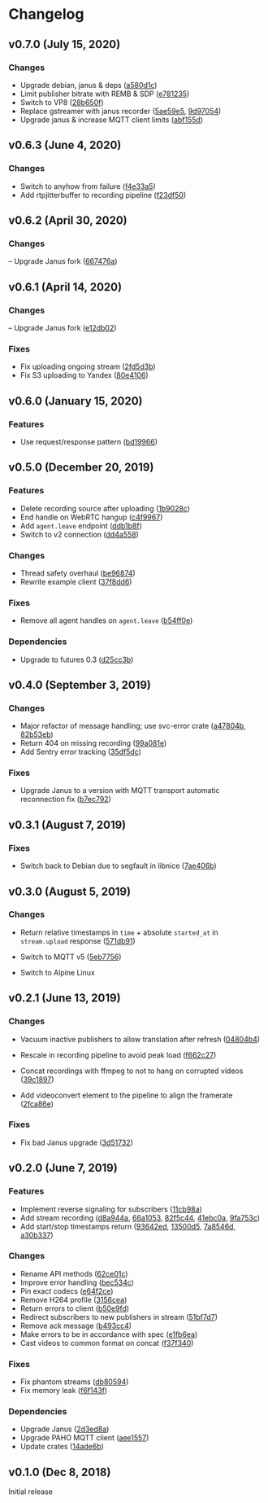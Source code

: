 # Changelog

## v0.7.0 (July 15, 2020)

### Changes
- Upgrade debian, janus & deps ([a580d1c](https://github.com/netology-group/janus-conference/commit/a580d1c8b02081b5aff78fbdd546c8a590ffabe2))
- Limit publisher bitrate with REMB & SDP ([e781235](https://github.com/netology-group/janus-conference/commit/e781235b67522e93d06ae348c0d4ed07b0217120))
- Switch to VP8 ([28b650f](https://github.com/netology-group/janus-conference/commit/28b650f18d2f30fe854aca17d951a44bc963b66f))
- Replace gstreamer with janus recorder ([5ae59e5](https://github.com/netology-group/janus-conference/commit/5ae59e527f74486b67e415552bf97d035568d734), [9d97054](https://github.com/netology-group/janus-conference/commit/9d970546a11b7094468d8f4f5698cb1912f4f6b1))
- Upgrade janus & increase MQTT client limits ([abf155d](https://github.com/netology-group/janus-conference/commit/abf155d2c4af31b07b35a73c5b0b52cd48a099bb))


## v0.6.3 (June 4, 2020)

### Changes
- Switch to anyhow from failure ([f4e33a5](https://github.com/netology-group/janus-conference/commit/f4e33a51dc7b3a75be4fef2b5116bc4221396f08))
- Add rtpjitterbuffer to recording pipeline ([f23df50](https://github.com/netology-group/janus-conference/commit/f23df50aad6f69e05bbdb0d6775b9743d1176cf7))


## v0.6.2 (April 30, 2020)

### Changes
– Upgrade Janus fork ([667476a](https://github.com/netology-group/janus-conference/commit/667476a49dbd4bbeefccd531a9621149bec2776d))


## v0.6.1 (April 14, 2020)

### Changes
– Upgrade Janus fork ([e12db02](https://github.com/netology-group/janus-conference/commit/e12db020738fe51ce5dccd246e9f6428b64683c6))

### Fixes
- Fix uploading ongoing stream ([2fd5d3b](https://github.com/netology-group/janus-conference/commit/2fd5d3b6b021998df80b31cf181cfd8f3583bd09))
- Fix S3 uploading to Yandex ([80e4106](https://github.com/netology-group/janus-conference/commit/80e4106dfcf21b4ee425eabb18650edb13dcf1d3))

## v0.6.0 (January 15, 2020)

### Features

- Use request/response pattern ([bd19966](https://github.com/netology-group/janus-conference/commit/bd19966d2b8eac0c3f539aeb1f2d2bcd8e17f9fe))


## v0.5.0 (December 20, 2019)

### Features

- Delete recording source after uploading ([1b9028c](https://github.com/netology-group/janus-conference/commit/1b9028cd127140b56d958bd64c3049b599ce5151))
- End handle on WebRTC hangup ([c4f9967](https://github.com/netology-group/janus-conference/commit/c4f99674f4e98d68fa26f91df3249296bab55fce))
- Add `agent.leave` endpoint ([ddb1b8f](https://github.com/netology-group/janus-conference/commit/ddb1b8f2467b4a029b52fa2a424bc2166598fe52))
- Switch to v2 connection ([dd4a558](https://github.com/netology-group/janus-conference/commit/dd4a558c158acc5a45576571922219ae51e31885))

### Changes

- Thread safety overhaul ([be96874](https://github.com/netology-group/janus-conference/commit/be968741ae15907068f16d0f81f4bf6a6191b2b6))
- Rewrite example client ([37f8dd6](https://github.com/netology-group/janus-conference/commit/37f8dd647b9915b450b5d1620b8ae89114eea023))

### Fixes

- Remove all agent handles on `agent.leave` ([b54ff0e](https://github.com/netology-group/janus-conference/commit/b54ff0ebf92244e61b535fa5d3293c8bb5141338))


### Dependencies

- Upgrade to futures 0.3 ([d25cc3b](https://github.com/netology-group/janus-conference/commit/d25cc3bcbdb33e9cfd4be15c91f86c901d7d469b))


## v0.4.0 (September 3, 2019)

### Changes

- Major refactor of message handling; use svc-error crate ([a47804b](https://github.com/netology-group/janus-conference/commit/a47804b95e24fb54accd3ddf146f759c318a3e17), [82b53eb](https://github.com/netology-group/janus-conference/commit/82b53eb396794e9137f12830454e93fa7cd0881c))
- Return 404 on missing recording ([99a081e](https://github.com/netology-group/janus-conference/commit/99a081eb306ff0fed962968c0a21fe8cba11d947))
- Add Sentry error tracking ([35df5dc](https://github.com/netology-group/janus-conference/commit/35df5dc210b960ab5ba1f46581cec494535e26d7))

### Fixes

-  Upgrade Janus to a version with MQTT transport automatic reconnection fix ([b7ec792](https://github.com/netology-group/janus-conference/commit/b7ec792f85851a8f79c881603255e3b438f35d93))


## v0.3.1 (August 7, 2019)

### Fixes

- Switch back to Debian due to segfault in libnice ([7ae406b](https://github.com/netology-group/janus-conference/commit/7ae406b69b75378879993798f49970e60b46e9a2))

## v0.3.0 (August 5, 2019)

### Changes

- Return relative timestamps in `time` + absolute `started_at` in `stream.upload` response ([571db91](https://github.com/netology-group/janus-conference/commit/571db917e89a98145b4a1db3ce8f8d3843a5611b))

- Switch to MQTT v5 ([5eb7756](https://github.com/netology-group/janus-conference/commit/5eb7756d25ec7c188f2d317ae455871e1b8a6ff6))

- Switch to Alpine Linux


## v0.2.1 (June 13, 2019)

### Changes

- Vacuum inactive publishers to allow translation after refresh ([04804b4](https://github.com/netology-group/janus-conference/commit/04804b42e473538489f90b109f45ff8ab4b92993))

- Rescale in recording pipeline to avoid peak load ([f662c27](https://github.com/netology-group/janus-conference/commit/f662c274b97327552a28f6c8dc3bd68d260f4cd2))

- Concat recordings with ffmpeg to not to hang on corrupted videos ([39c1897](https://github.com/netology-group/janus-conference/commit/39c18979c2361ab0c1110b20fe6ea4c66a7d967c))

- Add videoconvert element to the pipeline to align the framerate ([2fca86e](https://github.com/netology-group/janus-conference/commit/2fca86e58da377e5c4652f986326a41f41fb74c3))

### Fixes

- Fix bad Janus upgrade ([3d51732](https://github.com/netology-group/janus-conference/commit/3d5173298b5f145d8c2967de350b793e2ab246c7))


## v0.2.0 (June 7, 2019)

### Features

- Implement reverse signaling for subscribers ([11cb98a](https://github.com/netology-group/janus-conference/commit/11cb98aedfbb302ecc55af966202fd34d563d7e0))
- Add stream recording ([d8a944a](https://github.com/netology-group/janus-conference/commit/d8a944a4dbf9ffc4c0aa99354b490189d3266fd1), [66a1053](https://github.com/netology-group/janus-conference/commit/66a1053cfcabde60a4d07589cd7316eb2c952184), [82f5c44](https://github.com/netology-group/janus-conference/commit/82f5c447118b2b2e2b616eb52196ad6005fa2e7b), [41ebc0a](https://github.com/netology-group/janus-conference/commit/41ebc0a3369b4e95a1c4f397ba4a01e218422297), [9fa753c](https://github.com/netology-group/janus-conference/commit/9fa753cd0f6352a1a6e871c36cb8c49ad16858ca))
- Add start/stop timestamps return ([93642ed](https://github.com/netology-group/janus-conference/commit/93642edaef5c5cf21559743879443703238bb8c1), [13500d5](https://github.com/netology-group/janus-conference/commit/13500d57ef57f01a9341b00a74e5fb399430f5a4), [7a8546d](https://github.com/netology-group/janus-conference/commit/7a8546d18735e9c3d2fdd4ce8403af35a628641e), [a30b337](https://github.com/netology-group/janus-conference/commit/a30b3375f8bfa80e0dc13d5e5509e411ff4dec6e))

### Changes

- Rename API methods ([62ce01c](https://github.com/netology-group/janus-conference/commit/62ce01c18af4050359aeaf933fa2636619318087))
- Improve error handling ([bec534c](https://github.com/netology-group/janus-conference/commit/bec534c247b026e890c6ad1b13dcf40a7a03079b))
- Pin exact codecs ([e64f2ce](https://github.com/netology-group/janus-conference/commit/e64f2ce08cc1c7d5253ad51a5b063437a119b670))
- Remove H264 profile ([3156cea](https://github.com/netology-group/janus-conference/commit/3156cea959e7310ea2e16b7933083dcdfa1ab876))
- Return errors to client ([b50e9fd](https://github.com/netology-group/janus-conference/commit/b50e9fdbc1a0221b1d6f01fe9816aeddc8e54bf1))
- Redirect subscribers to new publishers in stream ([51bf7d7](https://github.com/netology-group/janus-conference/commit/51bf7d7bf5b8cf929f8a5f6450f8375b39a9e6b4))
- Remove ack message ([b493cc4](https://github.com/netology-group/janus-conference/commit/b493cc4026c4b2c6f710e95c087bdf354043ddf0))
- Make errors to be in accordance with spec ([e1fb6ea](https://github.com/netology-group/janus-conference/commit/e1fb6ea6bc282a672ff2a83e301780e90697556f))
- Cast videos to common format on concat ([f37f340](https://github.com/netology-group/janus-conference/commit/f37f340eefddf97be7862e9cf09701a8e4e7717f))

### Fixes

- Fix phantom streams ([db80594](https://github.com/netology-group/janus-conference/commit/db80594ce334f80d9493e3212f8a586561fc33d7))
- Fix memory leak ([f6f143f](https://github.com/netology-group/janus-conference/commit/f6f143fa46435bbdfb593b124b16c17767014338))

### Dependencies

- Upgrade Janus ([2d3ed8a](https://github.com/netology-group/janus-conference/commit/2d3ed8a3068a9c5f374623f2df63ada2f35498da))
- Upgrade PAHO MQTT client ([aee1557](https://github.com/netology-group/janus-conference/commit/aee1557e1d884eb132634540a5286bac24b51b59))
- Update crates ([14ade6b](https://github.com/netology-group/janus-conference/commit/14ade6b9e1403fcebd662430b5539b23699b9e5d))


## v0.1.0 (Dec 8, 2018)

Initial release
